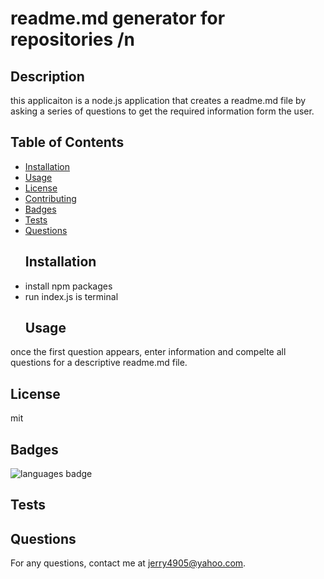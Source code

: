 # readme.md generator for repositories /n
  ## Description 
 this applicaiton is a node.js application that creates a readme.md file by asking a series of questions to get the required information form the user.
  ## Table of Contents 
* [Installation](#Installation)
* [Usage](#Usage)
* [License](#License)
* [Contributing](#Contributing)
* [Badges](#Badges)
* [Tests](#Tests)
* [Questions](#Questions)
  ## Installation 
* install npm packages
* run index.js is terminal
  ## Usage 
 once the first question appears, enter information and compelte all questions for a descriptive readme.md file.
  ## License 
 mit
  
  ## Badges 
 ![languages badge](https://img.shields.io/github/languages/top/jerry4905/readme-generator)
  ## Tests 
 
  ## Questions 
 For any questions, contact me at [jerry4905@yahoo.com](mailto:jerry4905@yahoo.com).
  